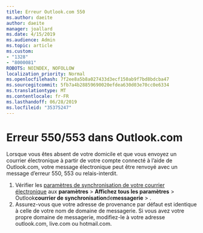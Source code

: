 ```yaml
---
title: Erreur Outlook.com 550
ms.author: daeite
author: daeite
manager: joallard
ms.date: 4/15/2019
ms.audience: Admin
ms.topic: article
ms.custom:
- "1328"
- "8000081"
ROBOTS: NOINDEX, NOFOLLOW
localization_priority: Normal
ms.openlocfilehash: 7f2ee8a5b8a027433d3ecf150ab9f7bd8bdcba47
ms.sourcegitcommit: 5fb7a4b28859690020efdea630d03e70cc0e6334
ms.translationtype: MT
ms.contentlocale: fr-FR
ms.lasthandoff: 06/28/2019
ms.locfileid: "35375247"
---
```

# <a name="error-550553-in-outlookcom"></a>Erreur 550/553 dans Outlook.com

Lorsque vous êtes absent de votre domicile et que vous envoyez un courrier électronique à partir de votre compte connecté à l’aide de Outlook.com, votre message électronique peut être renvoyé avec un message d’erreur 550, 553 ou relais-interdit.

1. Vérifier les [paramètres de synchronisation de votre courrier électronique](https://go.microsoft.com/fwlink/?linkid=2031283) aux **paramètres** > **Affichez tous les paramètres** > Outlook**courrier de synchronisation**de**messagerie** > .
1. Assurez-vous que votre adresse de provenance par défaut est identique à celle de votre nom de domaine de messagerie. Si vous avez votre propre domaine de messagerie, modifiez-le à votre adresse outlook.com, live.com ou hotmail.com.
